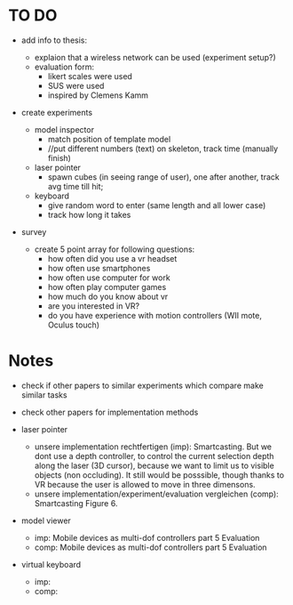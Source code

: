 # TO DO

- add info to thesis:
  - explaion that a wireless network can be used (experiment setup?)
  - evaluation form:
    - likert scales were used
    - SUS were used
    - inspired by Clemens Kamm

- create experiments
  - model inspector
    - match position of template model
    - //put different numbers (text) on skeleton, track time (manually finish)
  - laser pointer
    - spawn cubes (in seeing range of user), one after another, track avg time till hit;
  - keyboard
    - give random word to enter (same length and all lower case)
    - track how long it takes

- survey
  - create 5 point array for following questions:
    - how often did you use a vr headset
    - how often use smartphones
    - how often use computer for work
    - how often play computer games
    - how much do you know about vr
    - are you interested in VR?
    - do you have experience with motion controllers (WII mote, Oculus touch)

# Notes

- check if other papers to similar experiments which compare
  make similar tasks
- check other papers for implementation methods

- laser pointer
  - unsere implementation rechtfertigen (imp):
    Smartcasting. But we dont use a depth controller, to control the current selection depth along the laser (3D cursor), because we want to limit us to visible objects (non occluding). It still would be posssible, though thanks to VR because the user is allowed to move in three dimensons.
  - unsere implementation/experiment/evaluation vergleichen (comp):
    Smartcasting Figure 6.
- model viewer
  - imp:
    Mobile devices as multi-dof controllers part 5 Evaluation
  - comp:
    Mobile devices as multi-dof controllers part 5 Evaluation
- virtual keyboard
  - imp:
  - comp: